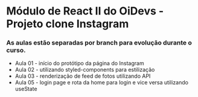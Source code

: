 # Módulo de React II do OiDevs - Projeto clone Instagram

### As aulas estão separadas por branch para evolução durante o curso.

- Aula 01 - início do protótipo da página do Instagram
- Aula 02 - utilizando styled-components para estilização
- Aula 03 - renderização de feed de fotos utilizando API
- Aula 05 - login page e rota da home para login e vice versa utilizando useState
